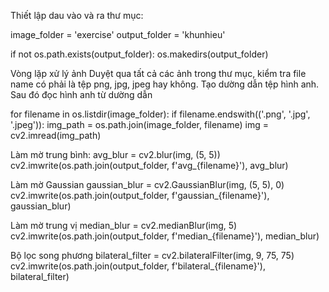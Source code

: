Thiết lập dau vào và ra thư mục:

image_folder = 'exercise'
output_folder = 'khunhieu'

if not os.path.exists(output_folder):
    os.makedirs(output_folder)

Vòng lặp xử lý ảnh
Duyệt qua tất cả các ảnh trong thư mục, kiểm tra file name có  phải là tệp png, jpg, jpeg hay không. Tạo dường dẫn  tệp hình anh. Sau đó đọc hình anh từ dường dẫn

for filename in os.listdir(image_folder):
    if filename.endswith(('.png', '.jpg', '.jpeg')):
        img_path = os.path.join(image_folder, filename)
        img = cv2.imread(img_path)


Làm mờ trung bình:
avg_blur = cv2.blur(img, (5, 5))
cv2.imwrite(os.path.join(output_folder, f'avg_{filename}'), avg_blur)


Làm mờ Gaussian
gaussian_blur = cv2.GaussianBlur(img, (5, 5), 0)
cv2.imwrite(os.path.join(output_folder, f'gaussian_{filename}'), gaussian_blur)


Làm mờ trung vị
median_blur = cv2.medianBlur(img, 5)
cv2.imwrite(os.path.join(output_folder, f'median_{filename}'), median_blur)


Bộ lọc song phương
bilateral_filter = cv2.bilateralFilter(img, 9, 75, 75)
cv2.imwrite(os.path.join(output_folder, f'bilateral_{filename}'), bilateral_filter)




